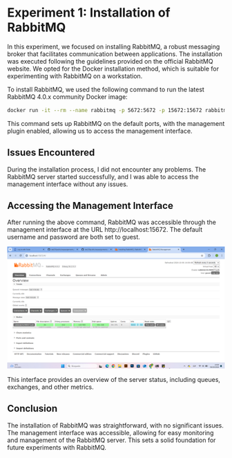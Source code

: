 # Experiment 1: Installation of RabbitMQ

In this experiment, we focused on installing RabbitMQ, a robust messaging broker that facilitates communication between applications. The installation was executed following the guidelines provided on the official RabbitMQ website. We opted for the Docker installation method, which is suitable for experimenting with RabbitMQ on a workstation.

To install RabbitMQ, we used the following command to run the latest RabbitMQ 4.0.x community Docker image:

```bash
docker run -it --rm --name rabbitmq -p 5672:5672 -p 15672:15672 rabbitmq:4.0-management
```
This command sets up RabbitMQ on the default ports, with the management plugin enabled, allowing us to access the management interface.

## Issues Encountered
During the installation process, I did not encounter any problems. The RabbitMQ server started successfully, and I was able to access the management interface without any issues.

## Accessing the Management Interface
After running the above command, RabbitMQ was accessible through the management interface at the URL http://localhost:15672. The default username and password are both set to guest.

![Screenshot - RabbitMQ Management Interface](https://github.com/NachoAlcaldeT/DAT250/blob/main/Assignment6/Screenshots_Assignment6/experiment1_RabbitMQ.png)

This interface provides an overview of the server status, including queues, exchanges, and other metrics.

## Conclusion
The installation of RabbitMQ was straightforward, with no significant issues. The management interface was accessible, allowing for easy monitoring and management of the RabbitMQ server. This sets a solid foundation for future experiments with RabbitMQ.
